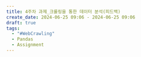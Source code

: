 ```yaml
---
title: 4주차 과제_크롤링을 통한 데이터 분석(피드백)
create_date: 2024-06-25 09:06 - 2024-06-25 09:06
draft: true
tags:
  - "#WebCrawling"
  - Pandas
  - Assignment
---
```

